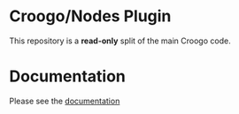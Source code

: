 # Croogo/Nodes Plugin

This repository is a **read-only** split of the main Croogo code.

# Documentation

Please see the [documentation](http://docs.vamshop.com/3.0)
